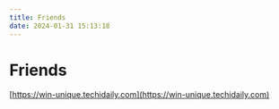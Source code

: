 ```yaml
---
title: Friends
date: 2024-01-31 15:13:18
---
```


# Friends

[https://win-unique.techidaily.com](https://win-unique.techidaily.com)